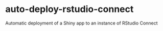 # auto-deploy-rstudio-connect
Automatic deployment of a Shiny app to an instance of RStudio Connect
